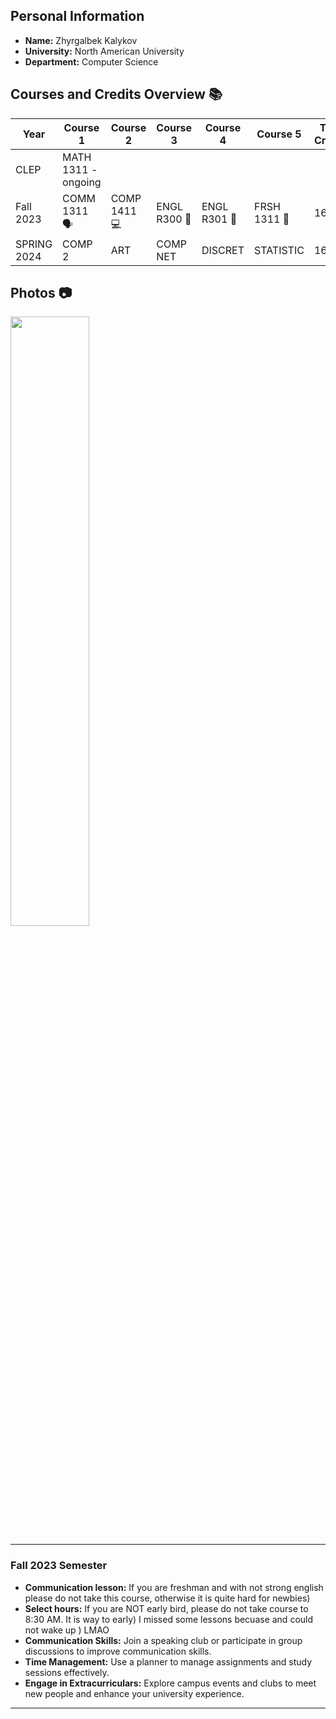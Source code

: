 ## Personal Information
- **Name:** Zhyrgalbek Kalykov
- **University:** North American University
- **Department:** Computer Science

## Courses and Credits Overview 📚

| Year      | Course 1   | Course 2    | Course 3  | Course 4  | Course 5  | Total Credits |
|-----------|------------|-------------|-----------|-----------|-----------|---------------|
| CLEP | MATH 1311 - ongoing  |   |    |   |   |             |
| Fall 2023 | COMM 1311 🗣️ | COMP 1411 💻 | ENGL R300 📖 | ENGL R301 📝 | FRSH 1311 🎉 | 16            |
| SPRING 2024 | COMP 2 | ART | COMP NET | DISCRET | STATISTIC | 16       |

## Photos 📷

<img src="https://www.na.edu/wp-content/uploads/2019/10/HOMEPAGE-2.jpg" style="width:50%;height:50%">

---

### Fall 2023 Semester
- **Communication lesson:** If you are freshman and with not strong english please do not take this course, otherwise it is quite hard for newbies)
- **Select hours:** If you are NOT early bird, please do not take course to 8:30 AM. It is way to early) I missed some lessons becuase and could not wake up ) LMAO
- **Communication Skills:** Join a speaking club or participate in group discussions to improve communication skills.
- **Time Management:** Use a planner to manage assignments and study sessions effectively.
- **Engage in Extracurriculars:** Explore campus events and clubs to meet new people and enhance your university experience.

---

